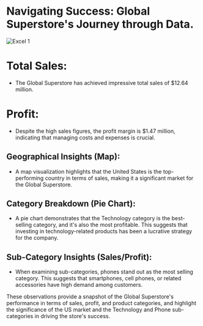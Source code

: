 # Navigating Success: Global Superstore's Journey through Data.

![Excel 1](https://github.com/Rutuja-Salunke/Global-Super-Store-Analysis/assets/102023809/077a764e-b49c-4ead-91c1-720fd58f5a5e)
# 

# Total Sales:
- The Global Superstore has achieved impressive total sales of $12.64 million.

# Profit:
- Despite the high sales figures, the profit margin is $1.47 million, indicating that managing costs and expenses is crucial.

## Geographical Insights (Map):
- A map visualization highlights that the United States is the top-performing country in terms of sales, making it a significant market for the Global Superstore.

## Category Breakdown (Pie Chart):
-  A pie chart demonstrates that the Technology category is the best-selling category, and it's also the most profitable. This suggests that investing in technology-related products has been a lucrative strategy for the company.

## Sub-Category Insights (Sales/Profit):
-  When examining sub-categories, phones stand out as the most selling category. This suggests that smartphones, cell phones, or related accessories have high demand among customers.

These observations provide a snapshot of the Global Superstore's performance in terms of sales, profit, and product categories, and highlight the significance of the US market and the Technology and Phone sub-categories in driving the store's success.
